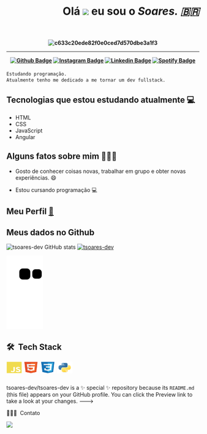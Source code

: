
<h3 align="center"> 
<h1 align="right">Olá <img src="https://raw.githubusercontent.com/kaueMarques/kaueMarques/master/hi.gif" width="30px"> eu sou o <em>Soares. 🇧🇷</em> </h1>
<br>

</h3>
<h4 align="center">
 
![c633c20ede82f0e0ced7d570dbe3a1f3](https://user-images.githubusercontent.com/70382532/138322189-2db8df52-9dcb-40a0-88a8-c365466bd33d.gif)

<hr>

[![Github Badge](https://img.shields.io/badge/-Facebook-blue?style=for-the-badge&logo=Facebook&logoColor=white&link=https://github.com/arthurspk)](https://www.facebook.com/ts.thiagosoares1/)
[![Instagram Badge](https://img.shields.io/badge/-instagram-red?style=for-the-badge&logo=instagram&logoColor=white&link=https://github.com/arthurspk)](https://www.instagram.com/ts.thiagosoares013/)
[![Linkedin Badge](https://img.shields.io/badge/-Linkedin-blue?style=for-the-badge&logo=Linkedin&logoColor=white&link=https://github.com/arthurspk)](https://www.linkedin.com/in/thiago-ssoares/)
[![Spotify Badge](https://img.shields.io/badge/-Spotify-3bb34b?style=for-the-badge&logo=Spotify&logoColor=161f16&link=https://github.com/arthurspk)](https://www.spotify.com/)
</h4>


```
Estudando programação.
Atualmente tenho me dedicado a me tornar um dev fullstack.
```
## Tecnologias que estou estudando atualmente 💻

  - HTML
  - CSS
  - JavaScript
  - Angular

## Alguns fatos sobre mim 👨🏻‍💻

- Gosto de conhecer coisas novas, trabalhar em grupo e obter novas experiências. 😄

- Estou cursando programação 💻


## Meu Perfil [:link:](https://bit.ly/TSOARES)


## Meus dados no Github

<!-- <span style="height ">
![Anurag's GitHub stats](https://github-readme-stats.vercel.app/api?username=arthurspk&show_icons=true&theme=tokyonight)
</span> -->

![tsoares-dev GitHub stats](https://github-readme-stats.vercel.app/api?username=tsoares-dev&show_icons=true&theme=tokyonight)
[![tsoares-dev](https://github-readme-stats.vercel.app/api/top-langs/?username=tsoares-dev&hide=html&layout=compact=true&theme=tokyonight)](https://github.com/username=tsoares-dev/)
<!-- ![Top Langs](https://github-readme-stats.vercel.app/api/top-langs/?username=arthurspk&layout=compact&theme=tokyonight) -->
![Snake animation](https://github.com/rafaballerini/rafaballerini/blob/output/github-contribution-grid-snake.svg)


## 🛠 &nbsp;Tech Stack  
 <div>
  <img align="center" alt="Rafa-Js" height="30" width="40" src="https://raw.githubusercontent.com/devicons/devicon/master/icons/javascript/javascript-plain.svg">
  <img align="center" alt="Rafa-HTML" height="30" width="40" src="https://raw.githubusercontent.com/devicons/devicon/master/icons/html5/html5-original.svg">
  <img align="center" alt="Rafa-CSS" height="30" width="40" src="https://raw.githubusercontent.com/devicons/devicon/master/icons/css3/css3-original.svg">
  <img align="center" alt="Rafa-Python" height="30" width="40" src="https://raw.githubusercontent.com/devicons/devicon/master/icons/python/python-original.svg">
 </div>   


  ##
tsoares-dev/tsoares-dev is a ✨ special ✨ repository because its `README.md` (this file) appears on your GitHub profile.
You can click the Preview link to take a look at your changes.
--->


<!--
**tsoares-dev/tsoares-dev** is a ✨ _special_ ✨ repository because its `README.md` (this file) appears on your GitHub profile.

Here are some ideas to get you started:

- 🔭 I’m currently working on ...
- 🌱 I’m currently learning ...
- 👯 I’m looking to collaborate on ...
- 🤔 I’m looking for help with ...
- 💬 Ask me about ...
- 📫 How to reach me: ...
- 😄 Pronouns: ...
- ⚡ Fun fact: ...
-->

🙍🏼‍♂ &nbsp;Contato
<div>
  
 <div> 
   
  <a href = "mailto:thiago.tecsoares@gmail.com"><img src="https://img.shields.io/badge/-Gmail-%23333?style=for-the-badge&logo=gmail&logoColor=white" target="_blank"></a>
    
 

